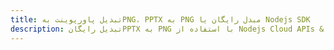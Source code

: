 ---title: تبدیل پاورپوینت بهPNG، PPTX به PNG مبدل رایگان یا Nodejs SDKdescription: تبدیل رایگانPPTX به PNG با استفاده از Nodejs Cloud APIs & SDK. همچنین اسناد Microsoft PowerPoint را در Cloud ایجاد، ویرایش و رندر کنید.---